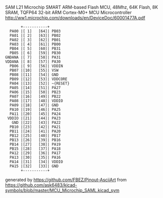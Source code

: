 SAM L21 Microchip SMART ARM-based Flash MCU, 48Mhz, 64K Flash, 8K SRAM, TQFP64
32-bit ARM Cortex-M0+ MCU Microcontroller
http://ww1.microchip.com/downloads/en/DeviceDoc/60001477A.pdf


	       +-----------+
	  PA00 |[ 1]   [64]| PB03
	  PA01 |[ 2]   [63]| PB02
	  PA02 |[ 3]   [62]| PB01
	  PA03 |[ 4]   [61]| PB00
	  PB04 |[ 5]   [60]| PB31
	  PB05 |[ 6]   [59]| PB30
	GNDANA |[ 7]   [58]| PA31
	VDDANA |[ 8]   [57]| PA30
	  PB06 |[ 9]   [56]| VDDIN
	  PB07 |[10]   [55]| VSW
	  PB08 |[11]   [54]| GND
	  PB09 |[12]   [53]| VDDCORE
	  PA04 |[13]   [52]| ~{RESET}
	  PA05 |[14]   [51]| PA27
	  PA06 |[15]   [50]| PB23
	  PA07 |[16]   [49]| PB22
	  PA08 |[17]   [48]| VDDIO
	  PA09 |[18]   [47]| GND
	  PA10 |[19]   [46]| PA25
	  PA11 |[20]   [45]| PA24
	 VDDIO |[21]   [44]| PA23
	   GND |[22]   [43]| PA22
	  PB10 |[23]   [42]| PA21
	  PB11 |[24]   [41]| PA20
	  PB12 |[25]   [40]| PB17
	  PB13 |[26]   [39]| PB16
	  PB14 |[27]   [38]| PA19
	  PB15 |[28]   [37]| PA18
	  PA12 |[29]   [36]| PA17
	  PA13 |[30]   [35]| PA16
	  PA14 |[31]   [34]| VDDIO
	  PA15 |[32]   [33]| GND
	       +-----------+


generated by https://github.com/FBEZ/Pinout-AsciiArt from https://github.com/ask6483/kicad-symbols/blob/master/MCU_Microchip_SAML.kicad_sym